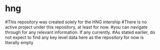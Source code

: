 # hng
#This repository was created solely for the HNG intership
#There is no active project under this repository, at least for now.
#you can navigate through for any relevant information. If any currently.
#As stated earlier, do not expect to find any key level data here as the repository for now is literally empty
